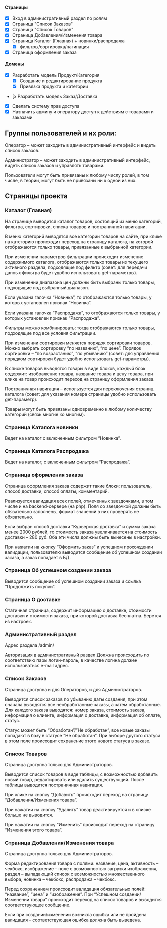 #### Страницы
* [x] Вход в административный раздел по ролям
* [x] Страница "Список Заказов"
* [x] Страница "Список Товаров"
* [x] Страница Добавления/Изменения товара
* [x] Страница Каталог (Главная) + новинки/распродажа
  * [x] фильтры/сортировка/пагинация
* [x] Страница оформления заказа
#### Домены
* [x] Разработать модель Продукт/Категория
  * [x] Создание и редактирование продукта
  * [x] Привязка продукта и категории
* [x Разработать модель Заказ/Доставка
* [x] Сделать систему прав доступа
* [x] Назначить админу и оператору доступ к действиям с товарами и заказами

## Группы пользователей и их роли:
Оператор – может заходить в административный интерфейс и видеть список заказов.

Администратор – может заходить в административный интерфейс, видеть список заказов и управлять товарами.

Пользователи могут быть привязаны к любому числу ролей, в том числе, в теории, могут быть не привязаны ни к одной из них.

## Страницы проекта
### Каталог (Главная)
На странице выводится каталог товаров, состоящий из меню категорий, фильтра, сортировки, списка товаров и постраничной навигации.

В меню категорий выводятся все категории товаров на сайте, при клике на категорию происходит переход на страницу каталога, на которой отображаются только товары, привязанные к выбранной категории.

При изменении параметров фильтрации происходит изменение содержимого каталога, отображаются только товары из текущего активного раздела, подходящие под фильтр (совет: для передачи данных фильтра будет удобно использовать get-параметры).

При изменении диапазона цен должны быть выбраны только товары, подходящие под выбранный диапазон.

Если указана галочка “Новинка”, то отображаются только товары, у которых установлен признак “Новинка”.

Если указана галочка “Распродажа”, то отображаются только товары, у которых установлен признак “Распродажа”.

Фильтры можно комбинировать: тогда отображаются только товары, подходящие под все условия фильтрации.

При изменении сортировки меняется порядок сортировки товаров. Можно выбрать сортировку “по названию”, “по цене”. Порядок сортировки – “по возрастанию”, “по убыванию” (совет: для управления порядком сортировки будет удобно использовать get-параметры).

В списке товаров выводятся товары в виде блоков, каждый блок содержит: изображение товара, название товара и цену товара, при клике на товар происходит переход на страницу оформления заказа.

Постраничная навигация – используется для переключения страниц каталога (совет: для указания номера страницы удобно использовать get-параметр).

Товары могут быть привязаны одновременно к любому количеству категорий (связь многие ко многим).

### Страница Каталога новинки
Ведет на каталог с включенным фильтром “Новинка”.

### Страница Каталога Распродажа
Ведет на каталог, с включенным фильтром “Распродажа”.

### Страница оформления заказа
Страница оформления заказа содержит такие блоки: пользователь, способ доставки, способ оплаты, комментарий.

Реализуется валидация всех полей, отмеченных звездочками, в том числе и на backend-сервере (на php). Поля со звездочкой должны быть обязательно заполнены, формат значений в них проверять не обязательно.

Если выбран способ доставки “Курьерская доставка” и сумма заказа менее 2000 рублей, то стоимость заказа увеличивается на стоимость доставки – 280 руб. Оба эти числа должны быть вынесены в настройки.

При нажатии на кнопку “Оформить заказ” и успешном прохождении валидации, пользователю выводится сообщение об успешном создании заказа, а заказ попадает в БД.

### Страница Об успешном создании заказа
Выводится сообщение об успешном создании заказа и ссылка “Продолжить покупки”.

### Страница О доставке
Статичная страница, содержит информацию о доставке, стоимости доставки и стоимости заказа, при которой доставка бесплатна. Берется из настроек.

### Административный раздел
Адрес раздела /admin/

Авторизация в административный раздел
Должна происходить по соответствию пары логин-пароль, в качестве логина должен использоваться e-mail адрес.

### Список Заказов
Страница доступна и для Операторов, и для Администраторов.

Выводится список заказов по убыванию даты создания, при этом сначала выводятся все необработанные заказы, а затем обработанные. Для каждого заказа выводятся: номер заказа, стоимость заказа, информация о клиенте, информация о доставке, информация об оплате, статус.

Статус может быть “Обработан”/”Не обработан”, все новые заказы попадают в базу в статусе “Не обработан”. При выборе другого статуса в этом поле происходит сохранение этого нового статуса в заказе.

### Список Товаров
Страница доступна только для Администраторов.

Выводится список товаров в виде таблицы, с возможностью добавить новый товар, редактировать или удалить существующий. После таблицы выводится постраничная навигация.

При клике на кнопку “Добавить” происходит переход на страницу “Добавления/Изменения товара”.

При нажатии на кнопку “Удалить” товар деактивируется и в списке больше не выводится.

При нажатии на кнопку “Изменить” происходит переход на страницу “Изменения этого товара”.

### Страница Добавления/Изменения товара
Страница доступна только для Администраторов.

Форма редактирования товара с полями: название, цена, активность – чекбокс, изображение – поле с возможностью загрузки изображения, раздел – выпадающий список с возможностью множественного выбора, новинка – чекбокс, распродажа – чекбокс.

Перед сохранением происходит валидация обязательных полей: “название”, “цена” и “изображение”. При “Успешном создании/Изменении товара” происходит переход на список товаров и выводится соответствующее сообщение.

Если при создании/изменении возникла ошибка или не пройдена валидация – соответствующая ошибка должна быть выведена.
